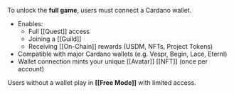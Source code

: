 To unlock the **full game**, users must connect a Cardano wallet.

- Enables:
  - Full [[Quest]] access
  - Joining a [[Guild]]
  - Receiving [[On-Chain]] rewards (USDM, NFTs, Project Tokens)
- Compatible with major Cardano wallets (e.g. Vespr, Begin, Lace, Eternl)
- Wallet connection mints your unique [[Avatar]] [[NFT]] (once per account)

Users without a wallet play in **[[Free Mode]]** with limited access.